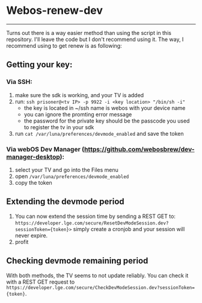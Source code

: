 # Webos-renew-dev

-----------------
Turns out there is a way easier method than using the script in this repository. I'll leave the code but I don't recommend using it. The way, I recommend using to get renew is as following: 

## Getting your key: 
### Via SSH:
1. make sure the sdk is working, and your TV is added
2. run: `ssh prisoner@<tv IP> -p 9922 -i <key location> "/bin/sh -i"`
    -  the key is located in ~/ssh name is webos with your device name
    -  you can ignore the promting error message
    -  the password for the private key should be the passcode you used to register the tv in your sdk
3. run `cat /var/luna/preferences/devmode_enabled` and save the token


### Via webOS Dev Manager (https://github.com/webosbrew/dev-manager-desktop): 
1. select your TV and go into the Files menu
2. open `/var/luna/preferences/devmode_enabled`
3. copy the token

## Extending the devmode period
1. You can now extend the session time by sending a REST GET to: `https://developer.lge.com/secure/ResetDevModeSession.dev?sessionToken={token}>` simply create a cronjob and your session will never expire.
2. profit


## Checking devmode remaining period
With both methods, the TV seems to not update reliably. 
You can check it with a REST GET request to `https://developer.lge.com/secure/CheckDevModeSession.dev?sessionToken={token}`.

